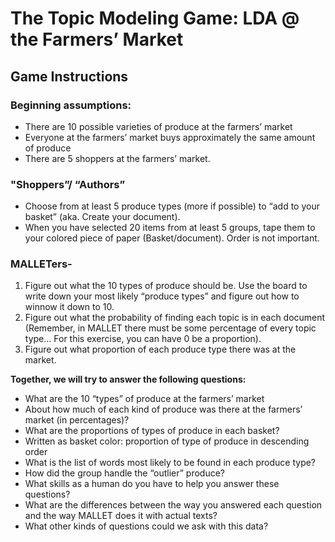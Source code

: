 The Topic Modeling Game: LDA @ the Farmers’ Market 
===

## Game Instructions

### Beginning assumptions: 
* There are 10 possible varieties of produce at the farmers’ market
*	Everyone at the farmers’ market buys approximately the same amount of produce
*	There are 5 shoppers at the farmers’ market.

### "Shoppers”/ “Authors”  
*	Choose from at least 5 produce types (more if possible) to “add to your basket” (aka. Create your document).  
*	When you have selected 20 items from at least 5 groups, tape them to your colored piece of paper (Basket/document).  Order is not important. 

### MALLETers- 
1.	Figure out what the 10 types of produce should be.  Use the board to write down your most likely “produce types” and figure out how to winnow it down to 10.
2.	Figure out what the probability of finding each topic is in each document (Remember, in MALLET there must be some percentage of every topic type… For this exercise, you can have 0 be a proportion).
3.	Figure out what proportion of each produce type there was at the market.

**Together, we will try to answer the following questions:**
* What are the 10 “types” of produce at the farmers’ market
* About how much of each kind of produce was there at the farmers’ market (in percentages)?
* What are the proportions of types of produce in each basket?
* Written as basket color: proportion of type of produce in descending order
* What is the list of words most likely to be found in each produce type?
* How did the group handle the “outlier” produce? 
* What skills as a human do you have to help you answer these questions? 
* What are the differences between the way you answered each question and the way MALLET does it with actual texts? 
* What other kinds of questions could we ask with this data? 



